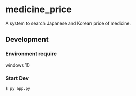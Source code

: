 # medicine_price
A system to search Japanese and Korean price of medicine.


## Development

### Environment require
windows 10

### Start Dev
```bash=
$ py app.py
```
